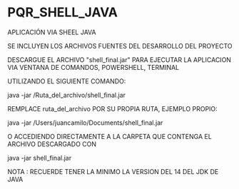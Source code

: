 # PQR_SHELL_JAVA

APLICACIÓN VIA SHEEL JAVA

SE INCLUYEN LOS ARCHIVOS FUENTES DEL DESARROLLO DEL PROYECTO

DESCARGUE EL ARCHIVO "shell_final.jar" PARA EJECUTAR LA APLICACION VIA VENTANA DE COMANDOS, POWERSHELL, TERMINAL

UTILIZANDO EL SIGUIENTE COMANDO:

  java -jar /Ruta_del_archivo/shell_final.jar

REMPLACE ruta_del_archivo POR SU PROPIA RUTA, EJEMPLO PROPIO:

  java -jar /Users/juancamilo/Documents/shell_final.jar

O ACCEDIENDO DIRECTAMENTE A LA CARPETA QUE CONTENGA EL ARCHIVO DESCARGADO CON

  java -jar shell_final.jar
  
 NOTA : RECUERDE TENER LA MINIMO LA VERSION DEL 14 DEL JDK DE JAVA
  
